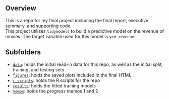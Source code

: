 ## Overview
This is a repo for my final project including the final report, executive summary, and supporting code.  
This project utilizes `tidymodels` to build a predictive model on the revenue of movies. The target variable used for this model is `yeo_revenue`. 


## Subfolders
- [`data`](data): holds the initial read-in data for this repo, as well as the initial split, training, and testing sets
- [`figures`](figures): holds the saved plots included in the final HTML
- [`r_scripts`](r_scripts): holds the R scripts for the repo
- [`results`](results): holds the fitted training models
- [`memos`](memos): holds the progress memos 1 and 2